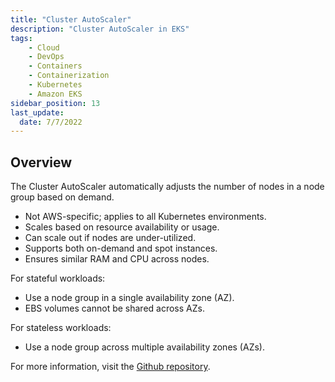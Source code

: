 ```yaml
---
title: "Cluster AutoScaler"
description: "Cluster AutoScaler in EKS"
tags: 
    - Cloud
    - DevOps
    - Containers
    - Containerization
    - Kubernetes
    - Amazon EKS
sidebar_position: 13
last_update:
  date: 7/7/2022
---
```




## Overview

The Cluster AutoScaler automatically adjusts the number of nodes in a node group based on demand.

- Not AWS-specific; applies to all Kubernetes environments.
- Scales based on resource availability or usage.
- Can scale out if nodes are under-utilized.
- Supports both on-demand and spot instances.
- Ensures similar RAM and CPU across nodes.

For stateful workloads:

- Use a node group in a single availability zone (AZ).
- EBS volumes cannot be shared across AZs.

For stateless workloads:

- Use a node group across multiple availability zones (AZs).

For more information, visit the [Github repository](https://github.com/kubernetes/autoscaler).




 

  